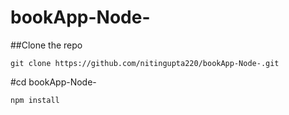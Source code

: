 # bookApp-Node-

##Clone the repo

``` git clone https://github.com/nitingupta220/bookApp-Node-.git ```

#cd bookApp-Node-

```npm install ```

